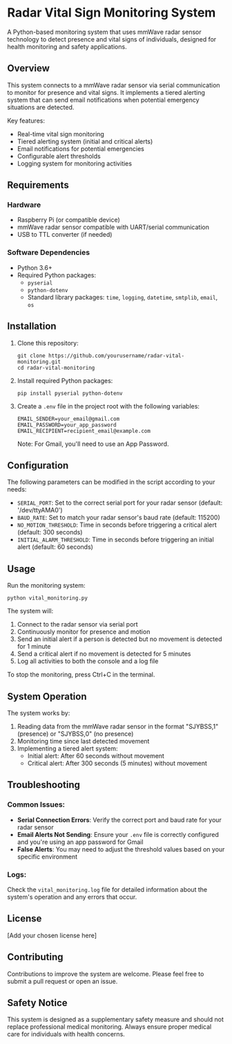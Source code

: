 # Radar Vital Sign Monitoring System

A Python-based monitoring system that uses mmWave radar sensor technology to detect presence and vital signs of individuals, designed for health monitoring and safety applications.

## Overview

This system connects to a mmWave radar sensor via serial communication to monitor for presence and vital signs. It implements a tiered alerting system that can send email notifications when potential emergency situations are detected.

Key features:
- Real-time vital sign monitoring
- Tiered alerting system (initial and critical alerts)
- Email notifications for potential emergencies
- Configurable alert thresholds
- Logging system for monitoring activities

## Requirements

### Hardware
- Raspberry Pi (or compatible device)
- mmWave radar sensor compatible with UART/serial communication
- USB to TTL converter (if needed)

### Software Dependencies
- Python 3.6+
- Required Python packages:
  - `pyserial`
  - `python-dotenv`
  - Standard library packages: `time`, `logging`, `datetime`, `smtplib`, `email`, `os`

## Installation

1. Clone this repository:
   ```
   git clone https://github.com/yourusername/radar-vital-monitoring.git
   cd radar-vital-monitoring
   ```

2. Install required Python packages:
   ```
   pip install pyserial python-dotenv
   ```

3. Create a `.env` file in the project root with the following variables:
   ```
   EMAIL_SENDER=your_email@gmail.com
   EMAIL_PASSWORD=your_app_password
   EMAIL_RECIPIENT=recipient_email@example.com
   ```
   Note: For Gmail, you'll need to use an App Password.

## Configuration

The following parameters can be modified in the script according to your needs:

- `SERIAL_PORT`: Set to the correct serial port for your radar sensor (default: '/dev/ttyAMA0')
- `BAUD_RATE`: Set to match your radar sensor's baud rate (default: 115200)
- `NO_MOTION_THRESHOLD`: Time in seconds before triggering a critical alert (default: 300 seconds)
- `INITIAL_ALARM_THRESHOLD`: Time in seconds before triggering an initial alert (default: 60 seconds)

## Usage

Run the monitoring system:

```
python vital_monitoring.py
```

The system will:
1. Connect to the radar sensor via serial port
2. Continuously monitor for presence and motion
3. Send an initial alert if a person is detected but no movement is detected for 1 minute
4. Send a critical alert if no movement is detected for 5 minutes
5. Log all activities to both the console and a log file

To stop the monitoring, press Ctrl+C in the terminal.

## System Operation

The system works by:
1. Reading data from the mmWave radar sensor in the format "SJYBSS,1" (presence) or "SJYBSS,0" (no presence)
2. Monitoring time since last detected movement
3. Implementing a tiered alert system:
   - Initial alert: After 60 seconds without movement
   - Critical alert: After 300 seconds (5 minutes) without movement

## Troubleshooting

### Common Issues:
- **Serial Connection Errors**: Verify the correct port and baud rate for your radar sensor
- **Email Alerts Not Sending**: Ensure your `.env` file is correctly configured and you're using an app password for Gmail
- **False Alerts**: You may need to adjust the threshold values based on your specific environment

### Logs:
Check the `vital_monitoring.log` file for detailed information about the system's operation and any errors that occur.

## License

[Add your chosen license here]

## Contributing

Contributions to improve the system are welcome. Please feel free to submit a pull request or open an issue.

## Safety Notice

This system is designed as a supplementary safety measure and should not replace professional medical monitoring. Always ensure proper medical care for individuals with health concerns.

